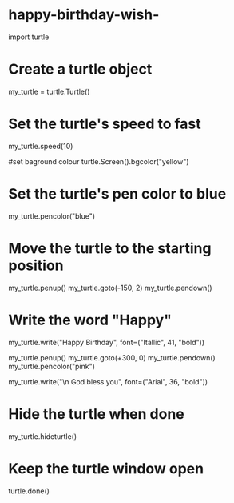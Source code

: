 # happy-birthday-wish-
import turtle

# Create a turtle object
my_turtle = turtle.Turtle()

# Set the turtle's speed to fast
my_turtle.speed(10)

#set baground colour
turtle.Screen().bgcolor("yellow")

# Set the turtle's pen color to blue
my_turtle.pencolor("blue")

# Move the turtle to the starting position
my_turtle.penup()
my_turtle.goto(-150, 2)
my_turtle.pendown()


# Write the word "Happy"
my_turtle.write("Happy Birthday", font=("Itallic", 41, "bold"))


my_turtle.penup()
my_turtle.goto(+300, 0)
my_turtle.pendown()
my_turtle.pencolor("pink")


my_turtle.write("\n God bless you", font=("Arial", 36, "bold"))

# Hide the turtle when done
my_turtle.hideturtle()

# Keep the turtle window open
turtle.done()
